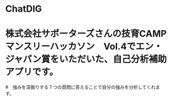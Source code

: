 # ChatDIG
# 株式会社サポーターズさんの技育CAMP マンスリーハッカソン　Vol.4でエン・ジャパン賞をいただいた、自己分析補助アプリです。
#　強みを深掘りする７つの質問に答えることで自分の強みを分析してくれます。
